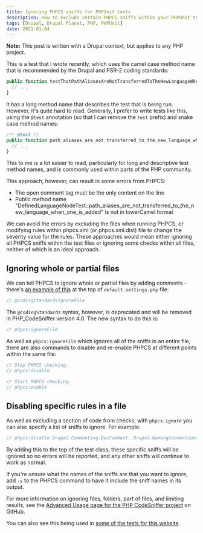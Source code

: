 ```yaml
---
title: Ignoring PHPCS sniffs for PHPUnit tests
description: How to exclude certain PHPCS sniffs within your PHPUnit tests, so that you can write your tests methods how you'd like without getting coding standards errors.
tags: [Drupal, Drupal Planet, PHP, PHPUnit]
date: 2021-01-04
---
```


**Note:** This post is written with a Drupal context, but applies to any PHP project.

This is a test that I wrote recently, which uses the camel case method name that is recommended by the Drupal and PSR-2 coding standards:

```php
public function testThatPathAliasesAreNotTransferredToTheNewLanguageWhenOneIsAdded(): void {
  // ...
}
```
It has a long method name that describes the test that is being run. However, it's quite hard to read. Generally, I prefer to write tests like this, using the `@test` annotation (so that I can remove the `test` prefix) and snake case method names:

```php
/** @test */
public function path_aliases_are_not_transferred_to_the_new_language_when_one_is_added(): void {
  // ...
}
```

This to me is a lot easier to read, particularly for long and descriptive test method names, and is commonly used within parts of the PHP community.

This approach, however, can result in some errors from PHPCS:

- The open comment tag must be the only content on the line
- Public method name "DefinedLanguageNodeTest::path_aliases_are_not_transferred_to_the_new_language_when_one_is_added" is not in lowerCamel format

We can avoid the errors by excluding the files when running PHPCS, or modifying rules within phpcs.xml (or phpcs.xml.dist) file to change the severity value for the rules. These approaches would mean either ignoring all PHPCS sniffs within the test files or ignoring some checks within all files, neither of which is an ideal approach.

## Ignoring whole or partial files

We can tell PHPCS to ignore whole or partial files by adding comments - there's [an example of this](https://git.drupalcode.org/project/drupal/-/blob/ad34608ab0bb115c53f4aaa0573c30dd8dc5b23a/sites/default/default.settings.php#L3 "Drupal's default.settings.php file with a 'coding standards ignore' comment") at the top of `default.settings.php` file:

```php
// @codingStandardsIgnoreFile
```

The `@codingStandards` syntax, however, is deprecated and will be removed in PHP_CodeSniffer version 4.0. The new syntax to do this is:

```php
// phpcs:ignoreFile
```

As well as `phpcs:ignoreFile` which ignores all of the sniffs in an entire file, there are also commands to disable and re-enable PHPCS at different points within the same file:

```php
// Stop PHPCS checking.
// phpcs:disable

// Start PHPCS checking.
// phpcs:enable
```

## Disabling specific rules in a file

As well as excluding a section of code from checks, with `phpcs:ignore` you can also specify a list of sniffs to ignore. For example:

```php
// phpcs:disable Drupal.Commenting.DocComment, Drupal.NamingConventions.ValidFunctionName
```

By adding this to the top of the test class, these specific sniffs will be ignored so no errors will be reported, and any other sniffs will continue to work as normal.

If you're unsure what the names of the sniffs are that you want to ignore, add `-s` to the PHPCS command to have it include the sniff names in its output.

For more information on ignoring files, folders, part of files, and limiting results, see the [Advanced Usage page for the PHP CodeSniffer project](https://github.com/squizlabs/PHP_CodeSniffer/wiki/Advanced-Usage) on GitHub.

You can also see this being used in [some of the tests for this website](https://github.com/opdavies/oliverdavies-uk/tree/production/web/modules/custom/blog/tests/src/Kernel).
